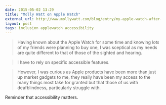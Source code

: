 ```yaml
---
date: 2015-05-02 13:29
title: "Molly Watt on Apple Watch"
external_url: http://www.mollywatt.com/blog/entry/my-apple-watch-after-5-days
layout: post
tags: inclusion applewatch accessibility
---
```


>Having known about the Apple Watch for some time and knowing lots of my friends were planning to buy one, I was sceptical as my needs are quite different to that of those of the sighted and hearing.

>I have to rely on specific accessible features.

>However, I was curious as Apple products have been more than just up market gadgets to me, they really have been my access to the many things most take for granted but that those of us with deafblindness, particularly struggle with.

Reminder that accessibility matters.
